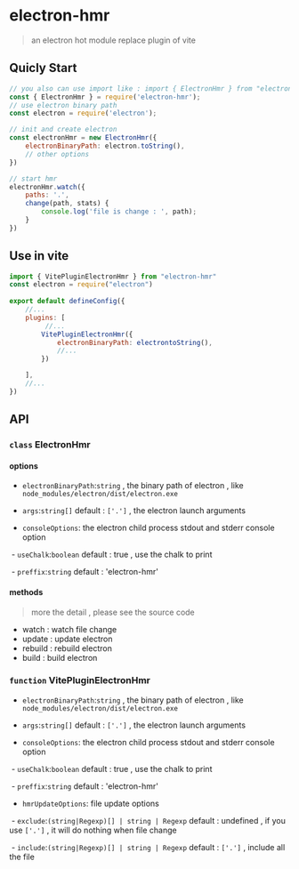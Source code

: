 # electron-hmr
> an electron hot module replace plugin of vite

## Quicly Start

```js
// you also can use import like : import { ElectronHmr } from "electron-hmr"
const { ElectronHmr } = require('electron-hmr');
// use electron binary path
const electron = require('electron');

// init and create electron
const electronHmr = new ElectronHmr({
    electronBinaryPath: electron.toString(),
    // other options
})

// start hmr
electronHmr.watch({
    paths: '.',
    change(path, stats) {
        console.log('file is change : ', path);
    }
})
```

## Use in vite 

```js
import { VitePluginElectronHmr } from "electron-hmr"
const electron = require("electron")
   
export default defineConfig({
    //...
    plugins: [
         //...
        VitePluginElectronHmr({
            electronBinaryPath: electrontoString(),
            //...
        })

    ],
    //...
})
```

## API

### `class` ElectronHmr

#### options

   - `electronBinaryPath`:`string`  , the binary path of electron , like `node_modules/electron/dist/electron.exe`

   - `args`:`string[]` default :  `['.']` , the electron launch arguments

   - `consoleOptions`: the electron child process stdout and stderr console option

​       - `useChalk`:`boolean` default : true , use the chalk to print

​       - `preffix`:`string` default : 'electron-hmr'

#### methods
> more the detail , please see the source code
- watch : watch file change
- update : update electron
- rebuild : rebuild electron
- build : build electron
### `function` VitePluginElectronHmr

   - `electronBinaryPath`:`string`  , the binary path of electron , like `node_modules/electron/dist/electron.exe`

   - `args`:`string[]` default :  `['.']` , the electron launch arguments

   - `consoleOptions`: the electron child process stdout and stderr console option

​       - `useChalk`:`boolean` default : true , use the chalk to print

​       - `preffix`:`string` default : 'electron-hmr'

   - `hmrUpdateOptions`: file update options

​       - `exclude`:`(string|Regexp)[] | string | Regexp` default :  undefined , if you use `['.']` , it will do nothing when file change

​       - `include`:`(string|Regexp)[] | string | Regexp` default :  `['.']` , include all the file

   

